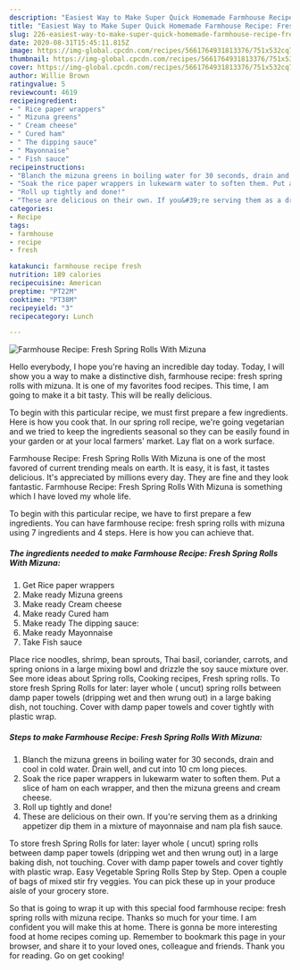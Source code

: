 ```yaml
---
description: "Easiest Way to Make Super Quick Homemade Farmhouse Recipe: Fresh Spring Rolls With Mizuna"
title: "Easiest Way to Make Super Quick Homemade Farmhouse Recipe: Fresh Spring Rolls With Mizuna"
slug: 226-easiest-way-to-make-super-quick-homemade-farmhouse-recipe-fresh-spring-rolls-with-mizuna
date: 2020-08-31T15:45:11.815Z
image: https://img-global.cpcdn.com/recipes/5661764931813376/751x532cq70/farmhouse-recipe-fresh-spring-rolls-with-mizuna-recipe-main-photo.jpg
thumbnail: https://img-global.cpcdn.com/recipes/5661764931813376/751x532cq70/farmhouse-recipe-fresh-spring-rolls-with-mizuna-recipe-main-photo.jpg
cover: https://img-global.cpcdn.com/recipes/5661764931813376/751x532cq70/farmhouse-recipe-fresh-spring-rolls-with-mizuna-recipe-main-photo.jpg
author: Willie Brown
ratingvalue: 5
reviewcount: 4619
recipeingredient:
- " Rice paper wrappers"
- " Mizuna greens"
- " Cream cheese"
- " Cured ham"
- " The dipping sauce"
- " Mayonnaise"
- " Fish sauce"
recipeinstructions:
- "Blanch the mizuna greens in boiling water for 30 seconds, drain and cool in cold water. Drain well, and cut into 10 cm long pieces."
- "Soak the rice paper wrappers in lukewarm water to soften them. Put a slice of ham on each wrapper, and then the mizuna greens and cream cheese."
- "Roll up tightly and done!"
- "These are delicious on their own. If you&#39;re serving them as a drinking appetizer dip them in a mixture of mayonnaise and nam pla fish sauce."
categories:
- Recipe
tags:
- farmhouse
- recipe
- fresh

katakunci: farmhouse recipe fresh 
nutrition: 189 calories
recipecuisine: American
preptime: "PT22M"
cooktime: "PT38M"
recipeyield: "3"
recipecategory: Lunch

---
```



![Farmhouse Recipe: Fresh Spring Rolls With Mizuna](https://img-global.cpcdn.com/recipes/5661764931813376/751x532cq70/farmhouse-recipe-fresh-spring-rolls-with-mizuna-recipe-main-photo.jpg)

Hello everybody, I hope you're having an incredible day today. Today, I will show you a way to make a distinctive dish, farmhouse recipe: fresh spring rolls with mizuna. It is one of my favorites food recipes. This time, I am going to make it a bit tasty. This will be really delicious.

To begin with this particular recipe, we must first prepare a few ingredients. Here is how you cook that. In our spring roll recipe, we&#39;re going vegetarian and we tried to keep the ingredients seasonal so they can be easily found in your garden or at your local farmers&#39; market. Lay flat on a work surface.

Farmhouse Recipe: Fresh Spring Rolls With Mizuna is one of the most favored of current trending meals on earth. It is easy, it is fast, it tastes delicious. It's appreciated by millions every day. They are fine and they look fantastic. Farmhouse Recipe: Fresh Spring Rolls With Mizuna is something which I have loved my whole life.


To begin with this particular recipe, we have to first prepare a few ingredients. You can have farmhouse recipe: fresh spring rolls with mizuna using 7 ingredients and 4 steps. Here is how you can achieve that.

<!--inarticleads1-->

##### The ingredients needed to make Farmhouse Recipe: Fresh Spring Rolls With Mizuna:

1. Get  Rice paper wrappers
1. Make ready  Mizuna greens
1. Make ready  Cream cheese
1. Make ready  Cured ham
1. Make ready  The dipping sauce:
1. Make ready  Mayonnaise
1. Take  Fish sauce


Place rice noodles, shrimp, bean sprouts, Thai basil, coriander, carrots, and spring onions in a large mixing bowl and drizzle the soy sauce mixture over. See more ideas about Spring rolls, Cooking recipes, Fresh spring rolls. To store fresh Spring Rolls for later: layer whole ( uncut) spring rolls between damp paper towels (dripping wet and then wrung out) in a large baking dish, not touching. Cover with damp paper towels and cover tightly with plastic wrap. 

<!--inarticleads2-->

##### Steps to make Farmhouse Recipe: Fresh Spring Rolls With Mizuna:

1. Blanch the mizuna greens in boiling water for 30 seconds, drain and cool in cold water. Drain well, and cut into 10 cm long pieces.
1. Soak the rice paper wrappers in lukewarm water to soften them. Put a slice of ham on each wrapper, and then the mizuna greens and cream cheese.
1. Roll up tightly and done!
1. These are delicious on their own. If you&#39;re serving them as a drinking appetizer dip them in a mixture of mayonnaise and nam pla fish sauce.


To store fresh Spring Rolls for later: layer whole ( uncut) spring rolls between damp paper towels (dripping wet and then wrung out) in a large baking dish, not touching. Cover with damp paper towels and cover tightly with plastic wrap. Easy Vegetable Spring Rolls Step by Step. Open a couple of bags of mixed stir fry veggies. You can pick these up in your produce aisle of your grocery store. 

So that is going to wrap it up with this special food farmhouse recipe: fresh spring rolls with mizuna recipe. Thanks so much for your time. I am confident you will make this at home. There is gonna be more interesting food at home recipes coming up. Remember to bookmark this page in your browser, and share it to your loved ones, colleague and friends. Thank you for reading. Go on get cooking!
